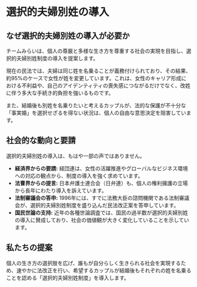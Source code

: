# 選択的夫婦別姓の導入

## なぜ選択的夫婦別姓の導入が必要か

チームみらいは、個人の尊厳と多様な生き方を尊重する社会の実現を目指し、選択的夫婦別姓制度の導入を提案します。

現在の民法では、夫婦は同じ姓を名乗ることが義務付けられており、その結果、約95%のケースで女性が姓を変更しています。これは、女性のキャリア形成における不利益や、自己のアイデンティティの喪失感につながるだけでなく、改姓に伴う多大な手続き的負担を強いるものです。

また、結婚後も別姓を名乗りたいと考えるカップルが、法的な保護が不十分な「事実婚」を選択せざるを得ない状況は、個人の自由な意思決定を阻害しています。

## 社会的な動向と要請

選択的夫婦別姓の導入は、もはや一部の声ではありません。
-   **経済界からの要請:** 経団連は、女性の活躍推進やグローバルなビジネス環境への対応の観点から、制度の導入を強く求めています。
-   **法曹界からの提言:** 日本弁護士連合会（日弁連）も、個人の権利擁護の立場から長年にわたり導入を訴えています。
-   **法制審議会の答申:** 1996年には、すでに法務大臣の諮問機関である法制審議会が、選択的夫婦別姓制度を盛り込んだ民法改正案を答申しています。
-   **国民世論の支持:** 近年の各種世論調査では、国民の過半数が選択的夫婦別姓の導入に賛成しており、社会の価値観が大きく変化していることを示しています。

## 私たちの提案

個人の生き方の選択肢を広げ、誰もが自分らしく生きられる社会を実現するため、速やかに法改正を行い、希望するカップルが結婚後もそれぞれの姓を名乗ることを認める「選択的夫婦別姓制度」を導入します。
